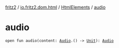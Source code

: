[fritz2](../../index.md) / [io.fritz2.dom.html](../index.md) / [HtmlElements](index.md) / [audio](./audio.md)

# audio

`open fun audio(content: `[`Audio`](../-audio/index.md)`.() -> `[`Unit`](https://kotlinlang.org/api/latest/jvm/stdlib/kotlin/-unit/index.html)`): `[`Audio`](../-audio/index.md)